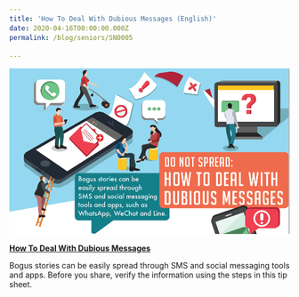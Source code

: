 ```yaml
---
title: 'How To Deal With Dubious Messages (English)'
date: 2020-04-16T00:00:00.000Z
permalink: /blog/seniors/SN0005

---
```



![](../../../images/dubious-messages-English-1573549989107.png)

**[How To Deal With Dubious Messages](/infographic/Dubious-Messages-Eng.pdf)**

Bogus stories can be easily spread through SMS and social messaging tools and apps. Before you share, verify the information using the steps in this tip sheet. 


